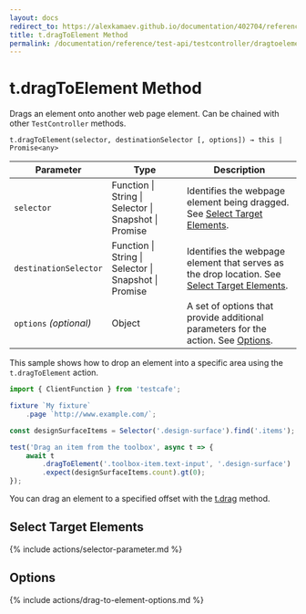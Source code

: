 ```yaml
---
layout: docs
redirect_to: https://alexkamaev.github.io/documentation/402704/reference/test-api/testcontroller/dragtoelement
title: t.dragToElement Method
permalink: /documentation/reference/test-api/testcontroller/dragtoelement.html
---
```

# t.dragToElement Method

Drags an element onto another web page element. Can be chained with other `TestController` methods.

```text
t.dragToElement(selector, destinationSelector [, options]) → this | Promise<any>
```

Parameter              | Type                                              | Description
---------------------- | ------------------------------------------------- | -------------------------------------------------------------------------------------------------------------------------------------
`selector`             | Function &#124; String &#124; Selector &#124; Snapshot &#124; Promise | Identifies the webpage element being dragged. See [Select Target Elements](#select-target-elements).
`destinationSelector`  | Function &#124; String &#124; Selector &#124; Snapshot &#124; Promise | Identifies the webpage element that serves as the drop location. See [Select Target Elements](#select-target-elements).
`options`&#160;*(optional)* | Object                                            | A set of options that provide additional parameters for the action. See [Options](#options).

This sample shows how to drop an element into a specific area using the `t.dragToElement` action.

```js
import { ClientFunction } from 'testcafe';

fixture `My fixture`
    .page `http://www.example.com/`;

const designSurfaceItems = Selector('.design-surface').find('.items');

test('Drag an item from the toolbox', async t => {
    await t
        .dragToElement('.toolbox-item.text-input', '.design-surface')
        .expect(designSurfaceItems.count).gt(0);
});
```

You can drag an element to a specified offset with the [t.drag](drag.md) method.

## Select Target Elements

{% include actions/selector-parameter.md %}

## Options

{% include actions/drag-to-element-options.md %}
